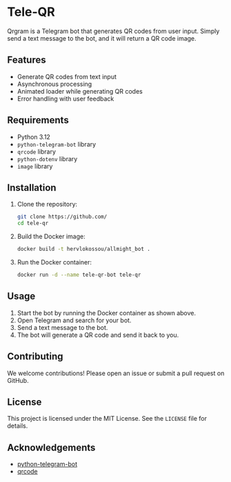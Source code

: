 # Tele-QR

Qrgram is a Telegram bot that generates QR codes from user input. Simply send a text message to the bot, and it will return a QR code image.

## Features

- Generate QR codes from text input
- Asynchronous processing
- Animated loader while generating QR codes
- Error handling with user feedback

## Requirements

- Python 3.12
- `python-telegram-bot` library
- `qrcode` library
- `python-dotenv` library
- `image` library

## Installation

1. Clone the repository:
    ```sh
    git clone https://github.com/
    cd tele-qr
    ```

2. Build the Docker image:
    ```sh
    docker build -t hervlokossou/allmight_bot .
    ```

3. Run the Docker container:
    ```sh
    docker run -d --name tele-qr-bot tele-qr
    ```

## Usage

1. Start the bot by running the Docker container as shown above.
2. Open Telegram and search for your bot.
3. Send a text message to the bot.
4. The bot will generate a QR code and send it back to you.

## Contributing

We welcome contributions! Please open an issue or submit a pull request on GitHub.

## License

This project is licensed under the MIT License. See the `LICENSE` file for details.

## Acknowledgements

- [python-telegram-bot](https://github.com/python-telegram-bot/python-telegram-bot)
- [qrcode](https://github.com/lincolnloop/python-qrcode)